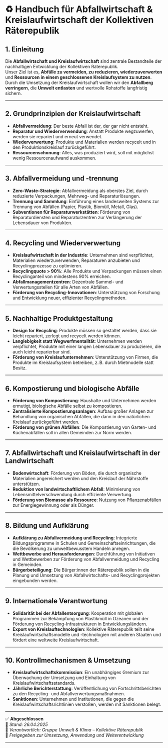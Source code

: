 # ♻️ Handbuch für Abfallwirtschaft & Kreislaufwirtschaft der Kollektiven Räterepublik

## 1. Einleitung

Die **Abfallwirtschaft und Kreislaufwirtschaft** sind zentrale Bestandteile der nachhaltigen Entwicklung der Kollektiven Räterepublik.  
Unser Ziel ist es, **Abfälle zu vermeiden, zu reduzieren, wiederzuverwerten** und **Ressourcen in einem geschlossenen Kreislaufsystem zu nutzen**. Durch die Umsetzung der Kreislaufwirtschaft wollen wir den **Abfallberg verringern**, die **Umwelt entlasten** und wertvolle Rohstoffe langfristig sichern.

---

## 2. Grundprinzipien der Kreislaufwirtschaft

- **Abfallvermeidung**: Der beste Abfall ist der, der gar nicht entsteht.
- **Reparatur und Wiederverwendung**: Anstatt Produkte wegzuwerfen, werden sie repariert und erneut verwendet.
- **Wiederverwertung**: Produkte und Materialien werden recycelt und in den Produktionskreislauf zurückgeführt.
- **Ressourcenschonung**: Alles, was produziert wird, soll mit möglichst wenig Ressourcenaufwand auskommen.

---

## 3. Abfallvermeidung und -trennung

- **Zero-Waste-Strategie**: Abfallvermeidung als oberstes Ziel, durch reduzierte Verpackungen, Mehrweg- und Reparaturlösungen.
- **Trennung und Sammlung**: Einführung eines landesweiten Systems zur Trennung von Abfällen (Papier, Plastik, Biomüll, Metall, Glas).
- **Subventionen für Reparaturwerkstätten**: Förderung von Reparaturdiensten und Reparaturzentren zur Verlängerung der Lebensdauer von Produkten.

---

## 4. Recycling und Wiederverwertung

- **Kreislaufwirtschaft in der Industrie**: Unternehmen sind verpflichtet, Materialien wiederzuverwenden, Reparaturen anzubieten und Recyclingprozesse zu optimieren.
- **Recyclingquote > 90%**: Alle Produkte und Verpackungen müssen einen Recyclinganteil von mindestens 90% erreichen.
- **Abfallmanagementzentren**: Dezentrale Sammel- und Verwertungsstellen für alle Arten von Abfällen.  
- **Förderung von Recycling-Innovationen**: Unterstützung von Forschung und Entwicklung neuer, effizienter Recyclingmethoden.

---

## 5. Nachhaltige Produktgestaltung

- **Design for Recycling**: Produkte müssen so gestaltet werden, dass sie leicht repariert, zerlegt und recycelt werden können.
- **Langlebigkeit statt Wegwerfmentalität**: Unternehmen werden verpflichtet, Produkte mit einer langen Lebensdauer zu produzieren, die auch leicht reparierbar sind.
- **Förderung von Kreislaufunternehmen**: Unterstützung von Firmen, die Produkte im Kreislaufsystem betreiben, z. B. durch Mietmodelle statt Besitz.

---

## 6. Kompostierung und biologische Abfälle

- **Förderung von Kompostierung**: Haushalte und Unternehmen werden ermutigt, biologische Abfälle selbst zu kompostieren.
- **Zentralisierte Kompostierungsanlagen**: Aufbau großer Anlagen zur Behandlung von organischen Abfällen, die dann in den natürlichen Kreislauf zurückgeführt werden.
- **Förderung von grünen Abfällen**: Die Kompostierung von Garten- und Küchenabfällen soll in allen Gemeinden zur Norm werden.

---

## 7. Abfallwirtschaft und Kreislaufwirtschaft in der Landwirtschaft

- **Bodenwirtschaft**: Förderung von Böden, die durch organische Materialien angereichert werden und den Kreislauf der Nährstoffe unterstützen.
- **Reduktion von landwirtschaftlichem Abfall**: Minimierung von Lebensmittelverschwendung durch effiziente Verwertung.
- **Förderung von Biomasse als Ressource**: Nutzung von Pflanzenabfällen zur Energiegewinnung oder als Dünger.

---

## 8. Bildung und Aufklärung

- **Aufklärung zu Abfallvermeidung und Recycling**: Integrierte Bildungsprogramme in Schulen und Gemeinschaftseinrichtungen, die die Bevölkerung zu umweltbewusstem Handeln anregen.
- **Wettbewerbe und Herausforderungen**: Durchführung von Initiativen und Wettbewerben zur Förderung von Abfallvermeidung und Recycling in Gemeinden.
- **Bürgerbeteiligung**: Die Bürger:innen der Räterepublik sollen in die Planung und Umsetzung von Abfallwirtschafts- und Recyclingprojekten eingebunden werden.

---

## 9. Internationale Verantwortung

- **Solidarität bei der Abfallentsorgung**: Kooperation mit globalen Programmen zur Bekämpfung von Plastikmüll in Ozeanen und der Förderung von Recycling-Infrastrukturen in Entwicklungsländern.
- **Export von Kreislauftechnologien**: Kollektive Räterepublik teilt seine Kreislaufwirtschaftsmodelle und -technologien mit anderen Staaten und fördert eine weltweite Kreislaufwirtschaft.

---

## 10. Kontrollmechanismen & Umsetzung

- **Kreislaufwirtschaftskommission**: Ein unabhängiges Gremium zur Überwachung der Umsetzung und Einhaltung von Kreislaufwirtschaftsstandards.
- **Jährliche Berichterstattung**: Veröffentlichung von Fortschrittsberichten zu den Recycling- und Abfallverwertungsmaßnahmen.
- **Sanktionen**: Unternehmen und Institutionen, die gegen die Kreislaufwirtschaftsrichtlinien verstoßen, werden mit Sanktionen belegt.

---

✅ **Abgeschlossen**  
📅 *Stand: 26.04.2025*  
🏩 *Verantwortlich: Gruppe Umwelt & Klima – Kollektive Räterepublik*  
🔐 *Freigegeben zur Umsetzung, Anwendung und Weiterentwicklung*

---

